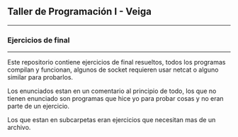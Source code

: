 ## Taller de Programación I - Veiga
----------------------------------
### Ejercicios de final
----------------------

Este repositorio contiene ejercicios de final resueltos, todos los programas compilan y funcionan, algunos de socket requieren usar netcat o alguno similar para probarlos.

Los enunciados estan en un comentario al principio de todo, los que no tienen enunciado son programas que hice yo para probar cosas y no eran parte de un ejercicio.

Los que estan en subcarpetas eran ejercicios que necesitan mas de un archivo.

